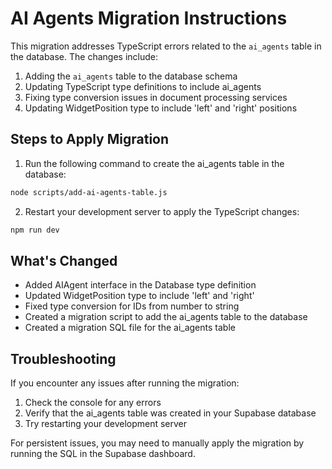 
# AI Agents Migration Instructions

This migration addresses TypeScript errors related to the `ai_agents` table in the database. The changes include:

1. Adding the `ai_agents` table to the database schema
2. Updating TypeScript type definitions to include ai_agents
3. Fixing type conversion issues in document processing services
4. Updating WidgetPosition type to include 'left' and 'right' positions

## Steps to Apply Migration

1. Run the following command to create the ai_agents table in the database:

```bash
node scripts/add-ai-agents-table.js
```

2. Restart your development server to apply the TypeScript changes:

```bash
npm run dev
```

## What's Changed

- Added AIAgent interface in the Database type definition
- Updated WidgetPosition type to include 'left' and 'right'
- Fixed type conversion for IDs from number to string
- Created a migration script to add the ai_agents table to the database
- Created a migration SQL file for the ai_agents table

## Troubleshooting

If you encounter any issues after running the migration:

1. Check the console for any errors
2. Verify that the ai_agents table was created in your Supabase database
3. Try restarting your development server

For persistent issues, you may need to manually apply the migration by running the SQL in the Supabase dashboard.
